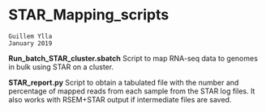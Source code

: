 # STAR_Mapping_scripts
```
Guillem Ylla
January 2019
```
**Run_batch_STAR_cluster.sbatch** Script to map RNA-seq data to genomes in bulk using STAR on a cluster.

**STAR_report.py** Script to obtain a tabulated file with the number and percentage of mapped reads from each sample from the STAR log files. It also works with RSEM+STAR output if intermediate files are saved.
    
